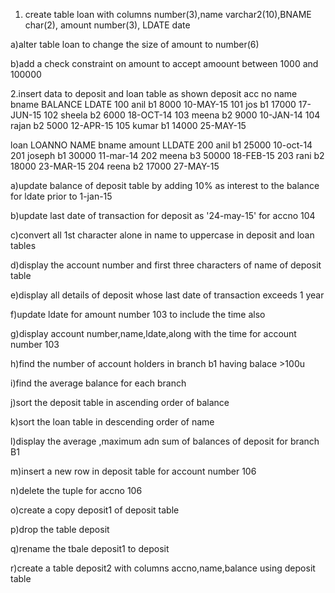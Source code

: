 1) create table loan with columns number(3),name varchar2(10),BNAME char(2), amount number(3), LDATE date

a)alter table loan to change the size of amount to number(6)

b)add a check constraint on amount to accept amoount between 1000 and 100000

2.insert data to deposit and loan table as shown 
deposit
acc no   name    bname  BALANCE   LDATE
100      anil     b1    8000      10-MAY-15
101      jos      b1    17000     17-JUN-15
102      sheela   b2    6000      18-OCT-14
103      meena    b2    9000      10-JAN-14
104      rajan    b2    5000      12-APR-15
105      kumar    b1    14000     25-MAY-15

loan
LOANNO   NAME    bname  amount    LLDATE
200      anil    b1      25000    10-oct-14
201      joseph  b1      30000    11-mar-14
202      meena   b3      50000    18-FEB-15
203      rani    b2      18000    23-MAR-15
204      reena   b2      17000    27-MAY-15  

a)update balance of deposit table by adding 10% as interest to the balance for ldate prior to 1-jan-15

b)update last date of transaction for deposit as '24-may-15' for accno 104

c)convert all 1st character alone in name to uppercase in deposit and loan tables

d)display the account number and first three characters of name of deposit table 

e)display all details of deposit whose last date of transaction exceeds 1 year

f)update ldate for amount number 103 to include the time also 

g)display account number,name,ldate,along with the time for account number 103

h)find the number of account holders in branch b1 having balace >100u

i)find the average balance for each branch

j)sort the deposit table in ascending order of balance

k)sort the loan table in descending order of name

l)display the average ,maximum  adn sum of balances of deposit for branch B1

m)insert a new row in deposit table for account number 106

n)delete the tuple for accno 106

o)create a copy deposit1 of deposit table

p)drop the table deposit

q)rename the tbale deposit1 to deposit 

r)create a table deposit2 with columns accno,name,balance using deposit table

